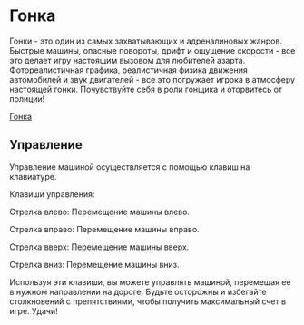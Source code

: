 # Гонка
Гонки - это один из самых захватывающих и адреналиновых жанров. Быстрые машины, опасные повороты, дрифт и ощущение скорости - все это делает игру настоящим вызовом для любителей азарта. Фотореалистичная графика, реалистичная физика движения автомобилей и звук двигателей - все это погружает игрока в атмосферу настоящей гонки. Почувствуйте себя в роли гонщика и оторвитесь от полиции!

<a href="https://VadimSVV.github.io/Race/" target="_blank">Гонка</a>

## Управление

Управление машиной осуществляется с помощью клавиш на клавиатуре. 

Клавиши управления:

Стрелка влево: Перемещение машины влево.

Стрелка вправо: Перемещение машины вправо.

Стрелка вверх: Перемещение машины вверх.

Стрелка вниз: Перемещение машины вниз.

Используя эти клавиши, вы можете управлять машиной, перемещая ее в нужном направлении на дороге. Будьте осторожны и избегайте столкновений с препятствиями, чтобы получить максимальный счет в игре. Удачи!
